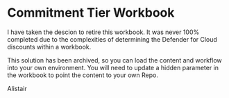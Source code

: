 # Commitment Tier Workbook

I have taken the descion to retire this workbook. It was never 100% completed due to the complexities of determining the Defender for Cloud discounts within a workbook.

This solution has been archived, so you can load the content and workflow into your own environment. You will need to update a hidden parameter in the workbook to point the content to your own Repo.

Alistair